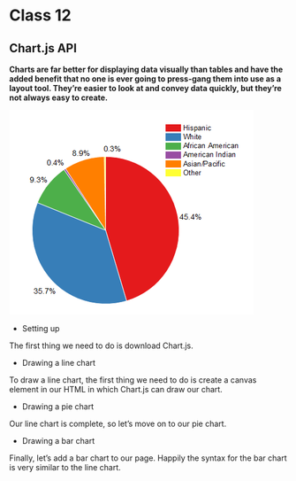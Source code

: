 # Class 12

## Chart.js API

**Charts are far better for displaying data visually than tables and have the added benefit that no one is ever going to press-gang them into use as a layout tool. They’re easier to look at and convey data quickly, but they’re not always easy to create.**

![Chart's](chart.png "chart")

* Setting up

The first thing we need to do is download Chart.js.

* Drawing a line chart

To draw a line chart, the first thing we need to do is create a canvas element in our HTML in which Chart.js can draw our chart.

* Drawing a pie chart

Our line chart is complete, so let’s move on to our pie chart.


* Drawing a bar chart

Finally, let’s add  a bar chart to our page. Happily the syntax for the bar chart is very similar to the line chart.

